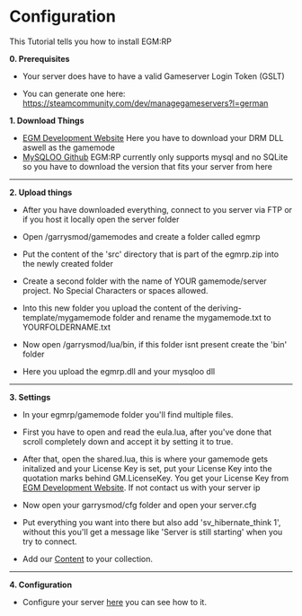 # Configuration

This Tutorial tells you how to install EGM:RP

**0. Prerequisites**

- Your server does have to have a valid Gameserver Login Token (GSLT)

- You can generate one here: https://steamcommunity.com/dev/managegameservers?l=german

**1. Download Things**

- [EGM Development Website](https://egm-development.com/) Here you have to download your DRM DLL aswell as the gamemode
- [MySQLOO Github](https://github.com/FredyH/MySQLOO/releases) EGM:RP currently only supports mysql  and no SQLite so you have to download the version that fits your server from here

---

**2. Upload things**

- After you have downloaded everything, connect to you server via FTP or if you host it locally open the server folder

- Open /garrysmod/gamemodes and create a folder called egmrp

- Put the content of the 'src' directory that is part of the egmrp.zip into the newly created folder

- Create a second folder with the name of YOUR gamemode/server project. No Special Characters or spaces allowed.

- Into this new folder you upload the content of the deriving-template/mygamemode folder and rename the mygamemode.txt to YOURFOLDERNAME.txt

- Now open /garrysmod/lua/bin, if this folder isnt present create the 'bin' folder

- Here you upload the egmrp.dll and your mysqloo dll

---

**3. Settings**

- In your egmrp/gamemode folder you'll find multiple files.

- First you have to open and read the eula.lua, after you've done that scroll completely down and accept it by setting it to true.

- After that, open the shared.lua, this is where your gamemode gets initalized and your License Key is set, put your License Key into the quotation marks behind GM.LicenseKey. You get your License Key from [EGM Development Website](https://egm-development.com/). If not contact us with your server ip

- Now open your garrysmod/cfg folder and open your server.cfg

- Put everything you want into there but also add 'sv_hibernate_think 1', without this you'll get a message like 'Server is still starting' when you try to connect.

- Add our [Content](https://steamcommunity.com/sharedfiles/filedetails/?id=1327728430) to your collection.

---

**4. Configuration**

- Configure your server [here](https://github.com/Einfach-Gaming/egmrp-wiki/blob/master/configuration.md) you can see how to it.
